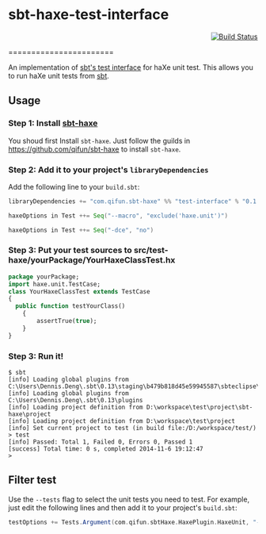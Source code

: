 # sbt-haxe-test-interface

<div align="right"><a href="https://travis-ci.org/qifun/sbt-haxe-test-interface"><img alt="Build Status" src="https://travis-ci.org/qifun/sbt-haxe-test-interface.png?branch=master"/></a></div>

=======================

An implementation of [sbt's test interface](https://github.com/sbt/test-interface) for haXe unit test. This allows you to run haXe unit tests from [sbt](http://www.scala-sbt.org/).

## Usage

### Step 1: Install [sbt-haxe](https://github.com/qifun/sbt-haxe)

  You shoud first Install `sbt-haxe`. Just follow the guilds in https://github.com/qifun/sbt-haxe to install `sbt-haxe`.

### Step 2: Add it to your project's `libraryDependencies`

  Add the following line to your `build.sbt`:

``` sbt
libraryDependencies += "com.qifun.sbt-haxe" %% "test-interface" % "0.1.1" % Test

haxeOptions in Test ++= Seq("--macro", "exclude('haxe.unit')")

haxeOptions in Test ++= Seq("-dce", "no")
```

### Step 3: Put your test sources to src/test-haxe/yourPackage/YourHaxeClassTest.hx

```haxe
package yourPackage;
import haxe.unit.TestCase;
class YourHaxeClassTest extends TestCase
{
  public function testYourClass()
	{
		assertTrue(true);
	}
}
```

### Step 3: Run it!

```
$ sbt
[info] Loading global plugins from C:\Users\Dennis.Deng\.sbt\0.13\staging\b479b818d45e59945587\sbteclipse\project
[info] Loading global plugins from C:\Users\Dennis.Deng\.sbt\0.13\plugins
[info] Loading project definition from D:\workspace\test\project\sbt-haxe\project
[info] Loading project definition from D:\workspace\test\project
[info] Set current project to test (in build file:/D:/workspace/test/)
> test
[info] Passed: Total 1, Failed 0, Errors 0, Passed 1
[success] Total time: 0 s, completed 2014-11-6 19:12:47
>
```

## Filter test
  Use the `--tests` flag to select the unit tests you need to test. For example, just edit the following lines and then add it to your project's `build.sbt`: 

``` sbt
testOptions += Tests.Argument(com.qifun.sbtHaxe.HaxePlugin.HaxeUnit, "--tests=<<Your Unit Test Class Name Regex>>")
```    
